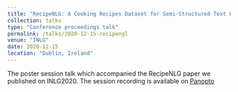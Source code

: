```yaml
---
title: "RecipeNLG: A Cooking Recipes Dataset for Semi-Structured Text Generation"
collection: talks
type: "Conference proceedings talk"
permalink: /talks/2020-12-15-recipengl
venue: "INLG"
date: 2020-12-15
location: "Dublin, Ireland"
---
```


The poster session talk which accompanied the RecipeNLG paper we published on INLG2020. The session recording is available on [Panopto](https://pro.panopto.com/Panopto/Pages/Viewer.aspx?tid=c93559c6-436f-466c-ad23-ac8501566ef0)
